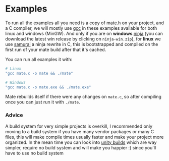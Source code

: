 # Examples
To run all the examples all you need is a copy of mate.h on your project, and a C compiler, we will mostly use [gcc](https://gcc.gnu.org/) in these examples
available for both linux and windows (MinGW). And only if you are on **windows** [ninja](https://github.com/ninja-build/ninja/releases) (you can download the latest
win release by clicking on `ninja-win.zip`), for **linux** we use [samurai](https://github.com/michaelforney/samurai) a ninja rewrite in C, this is bootstrapped and compiled
on the first run of your mate build after that it's cached.

You can run all examples it with:
```bash
# Linux
"gcc mate.c -o mate && ./mate"

# Windows
"gcc mate.c -o mate.exe && ./mate.exe"
```

Mate rebuilds itself if there were any changes on `mate.c`, so after compiling once you can just run it with `./mate`.

### Advice
A build system for very simple projects is overkill, I recommended only moving to a build system if you have many vendor packages or 
many C files, this will make compile times usually faster and make your project more organized. In the mean time you can look into
[unity builds](https://en.wikipedia.org/wiki/Unity_build) which are way simpler, require no build system and will make you happier :) 
since you'll have to use no build system

